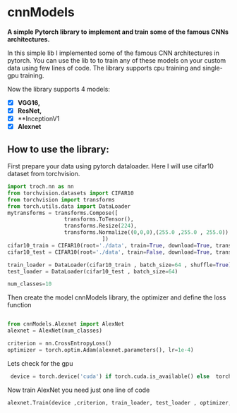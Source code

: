 # cnnModels
**A simple Pytorch library to implement and train some of the famous CNNs architectures.**

In this simple lib I implemented some of the famous CNN architectures in pytorch. You can use the lib to to train any of these models on your custom data using few lines of code. The library supports cpu training and single-gpu training.

Now the library supports 4 models:
-[x] **VGG16,** 
-[x] **ResNet,**
-[x] **InceptionV1
-[x] **Alexnet**

## How to use the library: 
First prepare your data using pytorch dataloader. Here I will use cifar10 dataset from torchvision.
 ```python
import troch.nn as nn
from torchvision.datasets import CIFAR10 
from torchvision import transforms
from torch.utils.data import DataLoader
mytransforms = transforms.Compose([
                   transforms.ToTensor(),
                   transforms.Resize(224),
                   transforms.Normalize((0,0,0),(255.0 ,255.0 , 255.0)) 
                               ])
cifar10_train = CIFAR10(root='./data', train=True, download=True, transform=mytransforms)
cifar10_test = CIFAR10(root='./data', train=False, download=True, transform=mytransforms

train_loader = DataLoader(cifar10_train , batch_size=64 , shuffle=True)
test_loader = DataLoader(cifar10_test , batch_size=64)

num_classes=10

```
Then create the model cnnModels library, the optimizer and define the loss function

```python

from cnnModels.Alexnet import AlexNet
alexnet = AlexNet(num_classes)

criterion = nn.CrossEntropyLoss()
optimizer = torch.optim.Adam(alexnet.parameters(), lr=1e-4)

```
Lets check for the gpu 
```python
 device = torch.device('cuda') if torch.cuda.is_available() else  torch.device('cpu')
```
Now train AlexNet you need just one line of code

```python
alexnet.Train(device ,criterion, train_loader, test_loader , optimizer, num_epochs=10)
```
